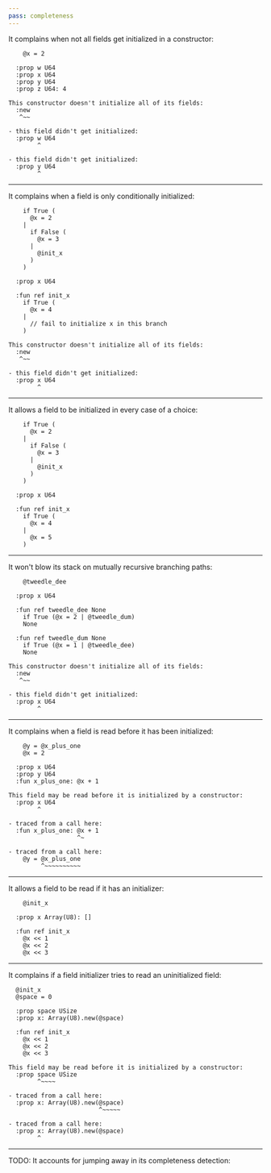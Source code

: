 ```yaml
---
pass: completeness
---
```


It complains when not all fields get initialized in a constructor:

```mare
    @x = 2

  :prop w U64
  :prop x U64
  :prop y U64
  :prop z U64: 4
```
```error
This constructor doesn't initialize all of its fields:
  :new
   ^~~

- this field didn't get initialized:
  :prop w U64
        ^

- this field didn't get initialized:
  :prop y U64
        ^
```

---

It complains when a field is only conditionally initialized:

```mare
    if True (
      @x = 2
    |
      if False (
        @x = 3
      |
        @init_x
      )
    )

  :prop x U64

  :fun ref init_x
    if True (
      @x = 4
    |
      // fail to initialize x in this branch
    )
```
```error
This constructor doesn't initialize all of its fields:
  :new
   ^~~

- this field didn't get initialized:
  :prop x U64
        ^
```

---

It allows a field to be initialized in every case of a choice:

```mare
    if True (
      @x = 2
    |
      if False (
        @x = 3
      |
        @init_x
      )
    )

  :prop x U64

  :fun ref init_x
    if True (
      @x = 4
    |
      @x = 5
    )
```

---

It won't blow its stack on mutually recursive branching paths:

```mare
    @tweedle_dee

  :prop x U64

  :fun ref tweedle_dee None
    if True (@x = 2 | @tweedle_dum)
    None

  :fun ref tweedle_dum None
    if True (@x = 1 | @tweedle_dee)
    None
```
```error
This constructor doesn't initialize all of its fields:
  :new
   ^~~

- this field didn't get initialized:
  :prop x U64
        ^
```

---

It complains when a field is read before it has been initialized:

```mare
    @y = @x_plus_one
    @x = 2

  :prop x U64
  :prop y U64
  :fun x_plus_one: @x + 1
```
```error
This field may be read before it is initialized by a constructor:
  :prop x U64
        ^

- traced from a call here:
  :fun x_plus_one: @x + 1
                   ^~

- traced from a call here:
    @y = @x_plus_one
         ^~~~~~~~~~~
```

---

It allows a field to be read if it has an initializer:

```mare
    @init_x

  :prop x Array(U8): []

  :fun ref init_x
    @x << 1
    @x << 2
    @x << 3
```

---

It complains if a field initializer tries to read an uninitialized field:

```mare
  @init_x
  @space = 0

  :prop space USize
  :prop x: Array(U8).new(@space)

  :fun ref init_x
    @x << 1
    @x << 2
    @x << 3
```
```error
This field may be read before it is initialized by a constructor:
  :prop space USize
        ^~~~~

- traced from a call here:
  :prop x: Array(U8).new(@space)
                         ^~~~~~

- traced from a call here:
  :prop x: Array(U8).new(@space)
        ^
```

---

TODO: It accounts for jumping away in its completeness detection:
